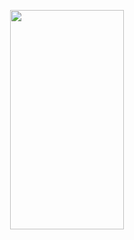 <p align="center">
    <a href="https://www.openim.io">
        <img src="https://github.com/openimsdk/openim-electron-demo/blob/main/docs/images/openim-logo.gif" width="60%" height="30%"/>
    </a>
</p>
